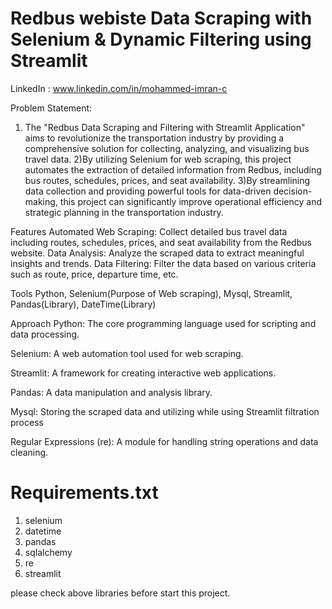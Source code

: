 # Redbus webiste Data Scraping with Selenium & Dynamic Filtering using Streamlit

LinkedIn : www.linkedin.com/in/mohammed-imran-c

Problem Statement:

1. The "Redbus Data Scraping and Filtering with Streamlit Application" aims to revolutionize the transportation industry by providing a comprehensive solution for collecting, analyzing, and visualizing bus travel data. 
2)By utilizing Selenium for web scraping, this project automates the extraction of detailed information from Redbus, including bus routes, schedules, prices, and seat availability. 
3)By streamlining data collection and providing powerful tools for data-driven decision-making, this project can significantly improve operational efficiency and strategic planning in the transportation industry.

Features Automated Web Scraping: Collect detailed bus travel data including routes, schedules, prices, and seat availability from the Redbus website. Data Analysis: Analyze the scraped data to extract meaningful insights and trends. Data Filtering: Filter the data based on various criteria such as route, price, departure time, etc.

Tools Python, Selenium(Purpose of Web scraping), Mysql, Streamlit, Pandas(Library), DateTime(Library)

Approach Python: The core programming language used for scripting and data processing.

Selenium: A web automation tool used for web scraping.

Streamlit: A framework for creating interactive web applications.

Pandas: A data manipulation and analysis library.

Mysql: Storing the scraped data and utilizing while using Streamlit filtration process

Regular Expressions (re): A module for handling string operations and data cleaning.

# Requirements.txt

1. selenium
2. datetime
3. pandas
4. sqlalchemy
5. re
6. streamlit

please check above libraries before start this project.

